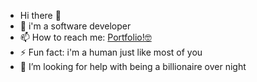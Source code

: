 - Hi there 👋
- 🔭 i'm a software developer 
- 📫 How to reach me: [Portfolio!🤓](https://mouhinou.netlify.app/#/Contact)
- ⚡ Fun fact: i'm a human just like most of you
- 🤔 I’m looking for help with being a billionaire over night  
<!--

```python
print("Hello World!")
```
